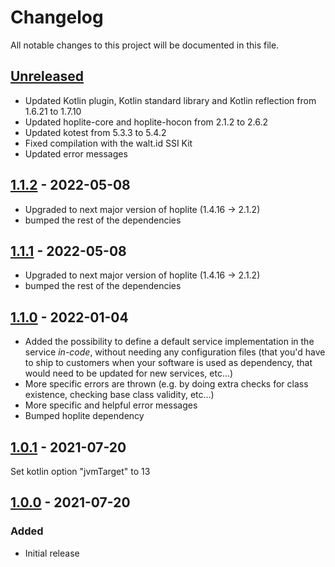 # Changelog

All notable changes to this project will be documented in this file.

## [Unreleased]
-   Updated Kotlin plugin, Kotlin standard library and Kotlin reflection from 1.6.21 to 1.7.10
-   Updated hoplite-core and hoplite-hocon from 2.1.2 to 2.6.2
-   Updated kotest from 5.3.3 to 5.4.2
-   Fixed compilation with the walt.id SSI Kit
-   Updated error messages

## [1.1.2] - 2022-05-08

-   Upgraded to next major version of hoplite (1.4.16 -> 2.1.2)
-   bumped the rest of the dependencies


## [1.1.1] - 2022-05-08

-   Upgraded to next major version of hoplite (1.4.16 -> 2.1.2)
-   bumped the rest of the dependencies

## [1.1.0] - 2022-01-04

-   Added the possibility to define a default service implementation in the service _in-code_, without needing any
    configuration files (that you'd have to ship to customers when your software is used as dependency, that would need to
    be updated for new services, etc...)
-   More specific errors are thrown (e.g. by doing extra checks for class existence, checking base class validity, etc...)
-   More specific and helpful error messages
-   Bumped hoplite dependency

## [1.0.1] - 2021-07-20

Set kotlin option "jvmTarget" to 13

## [1.0.0] - 2021-07-20

### Added

-   Initial release

[Unreleased]: https://github.com/walt-id/waltid-servicematrix/compare/1.1.2...HEAD

[1.1.2]: https://github.com/walt-id/waltid-servicematrix/compare/1.1.1...1.1.2

[1.1.1]: https://github.com/walt-id/waltid-servicematrix/compare/1.1.1...1.1.1

[1.1.0]: https://github.com/walt-id/waltid-servicematrix/compare/1.0.1...1.1.0

[1.0.1]: https://github.com/walt-id/service-matrix/compare/1.0.0...1.0.1

[1.0.0]: https://github.com/walt-id/service-matrix/compare/1.0.0...1.0.0

[1.0.0]: https://github.com/walt-id/service-matrix/compare/acb37dcb0a1798686005e2e8e8b53420b522873e...1.0.0
